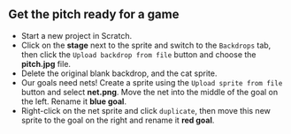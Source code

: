 ## Get the pitch ready for a game



+ Start a new project in Scratch.
+ Click on the **stage** next to the sprite and switch to the `Backdrops` tab, then click the `Upload backdrop from file` button and choose the **pitch.jpg** file.
+ Delete the original blank backdrop, and the cat sprite.
+ Our goals need nets! Create a sprite using the `Upload sprite from file` button and select **net.png**. Move the net into the middle of the goal on the left. Rename it **blue goal**.
+ Right-click on the net sprite and click `duplicate`, then move this new sprite to the goal on the right and rename it **red goal**.



